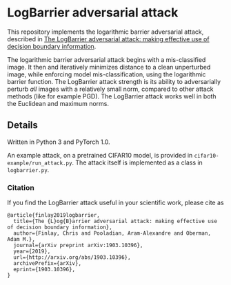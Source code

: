 # LogBarrier adversarial attack
This repository implements the logarithmic barrier adversarial attack, described in
[The LogBarrier adversarial attack: making effective use of decision boundary information](https://arxiv.org/abs/1903.10396).

The logarithmic barrier adversarial attack begins with a mis-classified image.
It then and iteratively minimizes distance to a clean unperturbed image, while
enforcing model mis-classification, using the logarithmic barrier function.
The LogBarrier attack strength is its ability to adversarially perturb *all*
images with a relatively small norm, compared to other attack methods (like for
example PGD).  The LogBarrier attack works well in both the Euclidean and
maximum norms.

## Details
Written in Python 3 and PyTorch 1.0.

An example attack, on a pretrained CIFAR10 model, is provided in
`cifar10-example/run_attack.py`. The attack itself is implemented as a class in
`logbarrier.py`.

### Citation
If you find the LogBarrier attack useful in your scientific work, please cite as
```
@article{finlay2019logbarrier,
  title={The {L}og{B}arrier adversarial attack: making effective use of decision boundary information},
  author={Finlay, Chris and Pooladian, Aram-Alexandre and Oberman, Adam M.},
  journal={arXiv preprint arXiv:1903.10396},
  year={2019},
  url={http://arxiv.org/abs/1903.10396},
  archivePrefix={arXiv},
  eprint={1903.10396},
}
```
